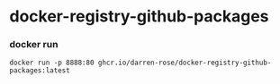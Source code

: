 # docker-registry-github-packages

### docker run
```
docker run -p 8888:80 ghcr.io/darren-rose/docker-registry-github-packages:latest
```
